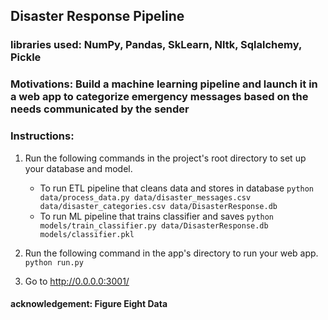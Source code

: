 ## Disaster Response Pipeline
### libraries used: NumPy, Pandas, SkLearn, Nltk, Sqlalchemy, Pickle
### Motivations: Build a machine learning pipeline and launch it in a web app to categorize emergency messages based on the needs communicated by the sender 
### Instructions:
1. Run the following commands in the project's root directory to set up your database and model.

    - To run ETL pipeline that cleans data and stores in database
        `python data/process_data.py data/disaster_messages.csv data/disaster_categories.csv data/DisasterResponse.db`
    - To run ML pipeline that trains classifier and saves
        `python models/train_classifier.py data/DisasterResponse.db models/classifier.pkl`

2. Run the following command in the app's directory to run your web app.
    `python run.py`

3. Go to http://0.0.0.0:3001/

#### acknowledgement: Figure Eight Data
